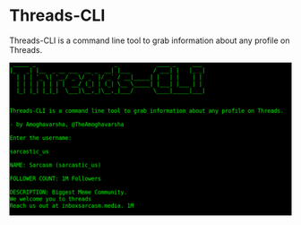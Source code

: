 # Threads-CLI
Threads-CLI is a command line tool to grab information about any profile on Threads.

![image](https://github.com/The-Amoghavarsha/Threads-CLI/blob/main/a.png)
